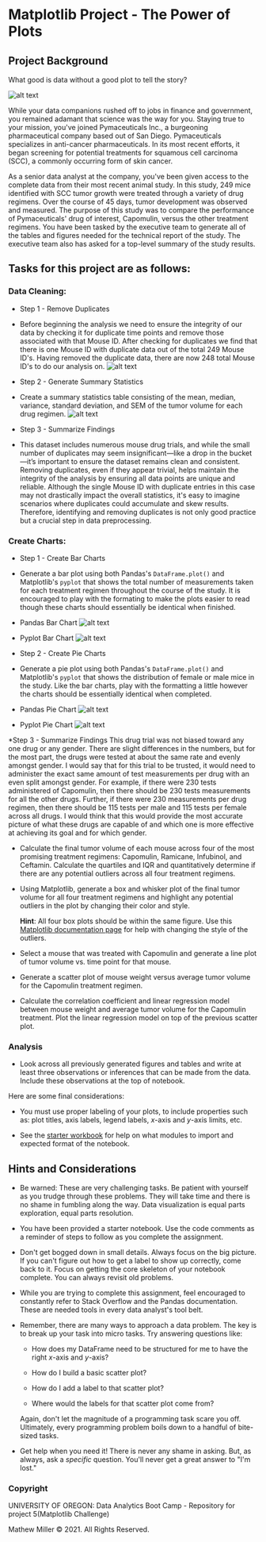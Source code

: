 # Matplotlib Project - The Power of Plots

## Project Background

What good is data without a good plot to tell the story?

![alt text](images/Matplotlib_Github_Repo_CoverImage.png)


While your data companions rushed off to jobs in finance and government, you remained adamant that science was the way for you. Staying true to your mission, you've joined Pymaceuticals Inc., a burgeoning pharmaceutical company based out of San Diego. Pymaceuticals specializes in anti-cancer pharmaceuticals. In its most recent efforts, it began screening for potential treatments for squamous cell carcinoma (SCC), a commonly occurring form of skin cancer.

As a senior data analyst at the company, you've been given access to the complete data from their most recent animal study. In this study, 249 mice identified with SCC tumor growth were treated through a variety of drug regimens. Over the course of 45 days, tumor development was observed and measured. The purpose of this study was to compare the performance of Pymaceuticals' drug of interest, Capomulin, versus the other treatment regimens. You have been tasked by the executive team to generate all of the tables and figures needed for the technical report of the study. The executive team also has asked for a top-level summary of the study results.

## Tasks for this project are as follows:

### Data Cleaning:
* Step 1 - Remove Duplicates
* Before beginning the analysis we need to ensure the integrity of our data by checking it for duplicate time points and remove those  associated with that Mouse ID. After checking for duplicates we find that there is one Mouse ID with duplicate data out of the total 249 Mouse ID's. Having removed the duplicate data, there are now 248 total Mouse ID's to do our analysis on.
![alt text](images/DuplicatesDataframe.png)

* Step 2 - Generate Summary Statistics
* Create a summary statistics table consisting of the mean, median, variance, standard deviation, and SEM of the tumor volume for each drug regimen.
![alt text](images/Statistic_Analysis.png)

* Step 3 - Summarize Findings
* This dataset includes numerous mouse drug trials, and while the small number of duplicates may seem insignificant—like a 
drop in the bucket—it’s important to ensure the dataset remains clean and consistent. Removing duplicates, even if they 
appear trivial, helps maintain the integrity of the analysis by ensuring all data points are unique and reliable. Although 
the single Mouse ID with duplicate entries in this case may not drastically impact the overall statistics, it's easy to 
imagine scenarios where duplicates could accumulate and skew results. Therefore, identifying and removing duplicates is not 
only good practice but a crucial step in data preprocessing.

### Create Charts:
* Step 1 - Create Bar Charts
* Generate a bar plot using both Pandas's `DataFrame.plot()` and Matplotlib's `pyplot` that shows the total number of measurements taken for each treatment regimen throughout the course of the study. It is encouraged to play with the formating to make the plots easier to read though these charts should essentially be identical when finished. 
  
* Pandas Bar Chart
![alt text](images/DrugRegimen_PandasBarChart.png)
* Pyplot Bar Chart
![alt text](images/DrugRegimen_PandasBarChart2.png)

* Step 2 - Create Pie Charts
* Generate a pie plot using both Pandas's `DataFrame.plot()` and Matplotlib's `pyplot` that shows the distribution of female or male mice in the study. Like the bar charts, play with the formatting a little however the charts should be essentially identical when completed.
  
* Pandas Pie Chart
![alt text](images/PyplotPieChart3.png)
* Pyplot Pie Chart
![alt text](images/PandasPieChart3.png)

*Step 3 - Summarize Findings
This drug trial was not biased toward any one drug or any gender.  There are slight differences in the numbers, but for the most part, the drugs were tested at about the same rate and evenly amongst gender.  I would say that for this trial to be trusted, it would need to administer the exact same amount of test measurements per drug with an even split amongst gender.  For example, if there were 230 tests administered of Capomulin, then there should be 230 tests measurements for all the other drugs.  Further, if there were 230 measurements per drug regimen, then there should be 115 tests per male and 115 tests per female across all drugs.  I would think that this would provide the most accurate picture of what these drugs are capable of and which one is more effective at achieving its goal and for which gender.

* Calculate the final tumor volume of each mouse across four of the most promising treatment regimens: Capomulin, Ramicane, Infubinol, and Ceftamin. Calculate the quartiles and IQR and quantitatively determine if there are any potential outliers across all four treatment regimens.

* Using Matplotlib, generate a box and whisker plot of the final tumor volume for all four treatment regimens and highlight any potential outliers in the plot by changing their color and style.

  **Hint**: All four box plots should be within the same figure. Use this [Matplotlib documentation page](https://matplotlib.org/gallery/pyplots/boxplot_demo_pyplot.html#sphx-glr-gallery-pyplots-boxplot-demo-pyplot-py) for help with changing the style of the outliers.

* Select a mouse that was treated with Capomulin and generate a line plot of tumor volume vs. time point for that mouse.

* Generate a scatter plot of mouse weight versus average tumor volume for the Capomulin treatment regimen.

* Calculate the correlation coefficient and linear regression model between mouse weight and average tumor volume for the Capomulin treatment. Plot the linear regression model on top of the previous scatter plot.

### Analysis
* Look across all previously generated figures and tables and write at least three observations or inferences that can be made from the data. Include these observations at the top of notebook.

Here are some final considerations:

* You must use proper labeling of your plots, to include properties such as: plot titles, axis labels, legend labels, _x_-axis and _y_-axis limits, etc.

* See the [starter workbook](Pymaceuticals/pymaceuticals_starter.ipynb) for help on what modules to import and expected format of the notebook.

## Hints and Considerations

* Be warned: These are very challenging tasks. Be patient with yourself as you trudge through these problems. They will take time and there is no shame in fumbling along the way. Data visualization is equal parts exploration, equal parts resolution.

* You have been provided a starter notebook. Use the code comments as a reminder of steps to follow as you complete the assignment.

* Don't get bogged down in small details. Always focus on the big picture. If you can't figure out how to get a label to show up correctly, come back to it. Focus on getting the core skeleton of your notebook complete. You can always revisit old problems.

* While you are trying to complete this assignment, feel encouraged to constantly refer to Stack Overflow and the Pandas documentation. These are needed tools in every data analyst's tool belt.

* Remember, there are many ways to approach a data problem. The key is to break up your task into micro tasks. Try answering questions like:

  * How does my DataFrame need to be structured for me to have the right _x_-axis and _y_-axis?

  * How do I build a basic scatter plot?

  * How do I add a label to that scatter plot?

  * Where would the labels for that scatter plot come from?

  Again, don't let the magnitude of a programming task scare you off. Ultimately, every programming problem boils down to a handful of bite-sized tasks.

* Get help when you need it! There is never any shame in asking. But, as always, ask a _specific_ question. You'll never get a great answer to "I'm lost."

### Copyright

UNIVERSITY OF OREGON: Data Analytics Boot Camp - Repository for project 5(Matplotlib Challenge)

Mathew Miller © 2021. All Rights Reserved.
